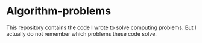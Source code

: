 # Algorithm-problems
This repository contains the code I wrote to solve computing problems. But I actually do not remember which problems these code solve.
